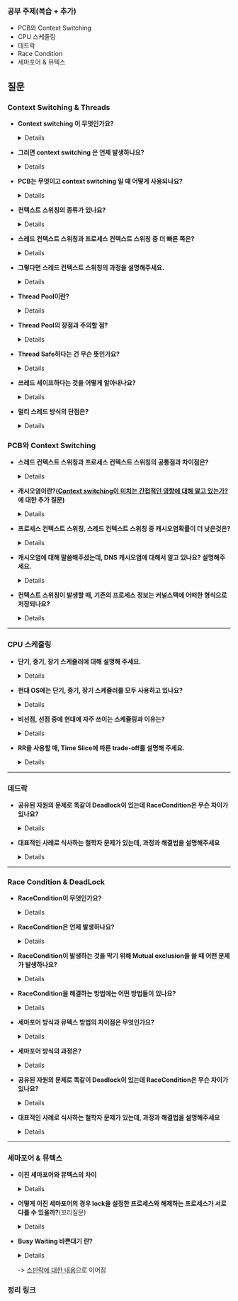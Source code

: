 ### 공부 주제(복습 + 추가)

- PCB와 Context Switching
- CPU 스케줄링
- 데드락
- Race Condition
- 세마포어 & 뮤텍스


## 질문
### Context Switching & Threads

- **Context switching 이 무엇인가요?**
  <details>
    CPU가 이전의 프로세스 상태를 PCB에 보관하고, 또 다른 프로세스의 정보를 PCB에 읽어 레지스터에 적재하는 과정<br>
  </details>
    
- **그러면 context switching 은 언제 발생하나요?**
  <details>
    주어진 time slice를 다 사용했거나, IO 작업을 해야하거나, 다른 리소스를 기다려야 하거나<br>
  </details>

- **PCB는 무엇이고 context switching 일 때 어떻게 사용되나요?**
  <details>
    프로세스 메타데이터들을 저장해 놓는 곳, 한 PCB 안에는 한 프로세스의 정보가 담김. Linked list 방식으로 관리<br>
  </details>
    
- **컨텍스트 스위칭의 종류가 있나요?**
  <details>
    스레드 컨텍스트 스위칭, 프로세스 컨텍스트 스위칭<br>
  </details>

- **스레드 컨텍스트 스위칭과 프로세스 컨텍스트 스위칭 중 더 빠른 쪽은?**
  <details>
    프로세스는 하나 이상의 쓰레드를 포함한다. 이 쓰레드들은 고유한 Stack영역의 메모리와 고유한 registers를 할당 받으며 Heap영역의 메모리에서 선언된 데이터는 서로 공유한다.<br>
    동일한 프로세스 속에서 thread context switching이 발생할 경우 processor는 stack영역의 주소와 registers 주소를 포함한 thread의 context 정보만을 변경하면 된다.<br>
    하지만 process context switching이 발생할 경우 processor는 thread의 context뿐만 아니라 process의 context까지 모두 변경해야 한다.<br>
  </details>
    
- **그렇다면 스레드 컨텍스트 스위칭의 과정을 설명해주세요.**
  <details>
    1. 현재 실행 중인 스레드의 상태를 저장합니다.<br>
    - CPU 레지스터의 값(CPU 레지스터에 저장된 프로세스의 상태 값, PC(Program Counter), SP(Stack Pointer), 레지스터 값 등)을 저장합니다.<br>
    - 현재 스레드의 스택과 힙 등의 메모리 공간에서 필요한 상태 정보를 저장합니다.<br>
    2. 스케줄러가 선택한 다음 실행할 스레드의 상태를 복원합니다.<br>
        - 선택된 스레드의 CPU 레지스터 값과 메모리 공간에서 필요한 상태 정보를 복원합니다.<br>
        - 복원된 상태를 기반으로 CPU는 다음 스레드를 실행합니다.<br>
    3. 스케줄러는 선택된 스레드가 이전에 실행되지 않았던 스레드인 경우, 스레드의 초기화 작업을 수행합니다.<br>
        - 초기화 작업에는 스레드 스택의 설정, 스레드 상태의 변경, 스레드 우선순위 설정 등이 포함될 수 있습니다.<br>
    4. 다음 스레드가 실행되면, CPU는 이전 스레드의 상태를 복원할 때 저장했던 정보를 사용하여 이전 스레드에서 실행을 계속합니다.<br>
    TCB 언급 여부
    <br>
  </details>

- **Thread Pool이란?**
  <details>
    보통의 경우 쓰레드를 생성하고 종료하는 작업은 비용이 크므로, 쓰레드 풀은 미리 쓰레드를 생성해 두고 요청이 발생하면 해당 작업을 수행할 쓰레드를 할당합니다. 쓰레드 풀에서 생성된 쓰레드는 일정 시간이       지나면 종료되지 않고 대기 상태로 남아 있습니다.
    <br>
  </details>
    
- **Thread Pool의 장점과 주의할 점?**
  <details>
    <장점><br>
    1. 쓰레드 생성/종료 비용이 줄어듭니다.<br>
    2. 쓰레드 생성과 동시에 쓰레드가 수행되지 않고 대기 상태로 남아 있으므로, 쓰레드 생성과 수행의 비율이 균형적으로 유지됩니다.<br>
    3. 쓰레드의 생성과 수행을 분리할 수 있으므로, 쓰레드 생성 시간에 구애받지 않고 작업을 수행할 수 있습니다.<br>
    4. 동시에 처리 가능한 쓰레드의 개수를 제한함으로써 과도한 자원 소비를 방지할 수 있습니다.<br>
    5. 쓰레드 풀 내의 쓰레드는 동일한 작업을 수행하기 때문에 실행 시간이 일정해집니다.<br>
    <주의점><br>
    1. 쓰레드의 개수를 적절히 설정해야 합니다. 쓰레드의 개수가 너무 적으면 작업 처리 속도가 늦어질 수 있고, 너무 많으면 오히려 성능이 저하될 수 있습니다.<br>
    2. 너무 많은 쓰레드를 생성하면 컨텍스트 스위칭 오버헤드가 발생할 수 있습니다.<br>
    3. 작업 처리 시간이 긴 경우, 쓰레드 풀 내의 쓰레드들이 모두 일시적으로 사용 중일 수 있어 다른 작업 처리가 지연될 수 있습니다.<br>
    <br>
  </details>

- **Thread Safe하다는 건 무슨 뜻인가요?**
  <details>
    멀티 스레드 프로그래밍에서 일반적으로 어떤 함수나 변수, 혹은 객체가 여러 스레드로부터 동시에 접근이 이루어져도 프로그램의 실행에 문제가 없음을 뜻한다.
    <br>
  </details>
    
- **쓰레드 세이프하다는 것을 어떻게 알아내나요?**
  <details>
    1. 전역 변수나 힙, 파일과 같이 여러 스레드가 동시에 접근할 수 있는 자원을 사용하는가?<br>
    2. 핸들과 포인터를 통한 데이터의 간접 접근이 가능한가?<br>
    3. 부수 효과를 가져오는 코드가 있는가?<br><br>
    - Mutual Exclusion (상호 배제)<br>
    - Atomic Operation (원자 연산)<br>
    - Thread-Local Storage (쓰레드 지역 저장소)<br>
    - Re-Entrancy (재진입성)<br>
    <br>
  </details>

- **멀티 스레드 방식의 단점은?**
  <details>
    - 동기화 문제 - 공유자원에 대한 동기화 처리<br>
    - 오버헤드 - 여러개의 스레드를 생성하고 관리하기 위한 추가적인 오버헤드 발생 (컨택스트 스위칭)<br>
    - Race condition 발생 가능성<br>
    - 디버깅과 테스팅의 어려움<br>
    <br>
  </details>

### PCB와 Context Switching

- **스레드 컨텍스트 스위칭과 프로세스 컨텍스트 스위칭의 공통점과 차이점은?**

  <details>
  공통점<br>
  - 커널 모드에서 실행<br>
  - CPU의 레지스터 상태를 교체<br>
  <br>
  차이점<br>
  - 프로세스 컨텍스트 스위칭은 가상(virtual) 메모리 주소 관련 처리를 추가로 수행<br>
  - MMU(메모리 메니지먼트 유닛)도 새로운 프로세스의 주소체계를 바라볼수 있도록 수정<br>
  - TLB라고 불리는 가상 메모리의 주소와 실제 물리적인 메모리의 주소에 맵핑 정보를 들고 있는 캐시역할을 하는 TLB도 비워줘야한다.<br></details>

- **캐시오염이란?([Context switching이 미치는 간접적인 영향에 대해 알고 있는가?](/4주차.md)에 대한 추가 질문)** 

  <details>
  컴퓨터 시스템에서 캐시 메모리에 잘못된 데이터가 저장되어 있는 상태로 컨텍스트 스위칭이 일어난 직후 캐시를 조회할 경우 이전 프로세스or스레드 관련 캐시가 저장되어 있기 때문이다.
  즉 컨텍스트 스위칭이란 스레드나 프로세스가 바뀌는 것이기에 캐시에 저장되어 있는 프로세스나 스레드의 정보와 일치하지 않을 경우가 많아진다.
  </details>

- **프로세스 컨텍스트 스위칭, 스레드 컨텍스트 스위칭 중 캐시오염확률이 더 낮은것은?**

  <details>
  스레드컨텍스트 스위칭.<br> 스레드 컨텍스트 스위칭은 같은 프로세스에서만 발생하고 공유데이터가 없는 독립적인 프로세스보다 데이터 교환 빈도가 적다. <br>
  그러나, 스레드 컨텍스트 스위칭에서도 스레드 간에 공유되는 데이터를 접근하는 패턴이 다르면 캐시오염이 일어난다. 
  </details>

- **캐시오염에 대해 말씀해주셨는데, DNS 캐시오염에 대해서 알고 있나요? 설명해주세요.**

  <details>
  도메인 네임 서버(DNS)의 Resolver 캐시에 변조된 주소를 주입하여 사용자가 웹페이지 접속 시 공격자가 의도한 페이지로 접속을 유도하는 주소 변조 공격 
  <br><br>
  이것을 막기 위한 방법은?<br>
  DNS서버 캐시 크기 조정, DNS 서버 업데이트, 캐시 덤프 제한 등
  </details>

- **컨텍스트 스위칭이 발생할 때, 기존의 프로세스 정보는 커널스택에 어떠한 형식으로 저장되나요?**

  <details>
  PCB정보가 커널스택에 저장된다.
  (해당 질문 레퍼지토리분 작성자분이 말씀하시길 그냥 PCB정보가 저장되는 걸 알라는 질문이셨다고 하십니다)
  </details>

------

### CPU 스케줄링

- **단기, 중기, 장기 스케쥴러에 대해 설명해 주세요.**

  <details>
  단기 스케쥴러는 어떤 프로세스를 실행시킬지, <br>
  중기 스케쥴러는 메모리 공간이 부족한 경우 어떤 프로세스를 Swap Out(프로세스를 내리는 것) 할건지, <br>
      장기 스케쥴러는 어떤 프로세스를 Ready Queue에 보낼지 결정한다.<br></details>

- **현대 OS에는 단기, 중기, 장기 스케쥴러를 모두 사용하고 있나요?**

  <details>
  아니요 현재는 단기 스케쥴러만 사용하고 있으며, 중기와 장기는 가상메모리로 인해 없어진 상태입니다. <br>
  왜?) 가상메모리로 인해 Ready Queue에 올라갈 프로세스의 수를 조절하지 않아도 되기 때문에
  </details>

- **비선점, 선점 중에 현대에 자주 쓰이는 스케쥴링과 이유는?**

  <details>
  선점스케쥴링. 특히, 대규모 시스템에서는 다양한 프로세스 및 스레드가 동시에 실행되는 경우가 많기 때문에, 선점 스케쥴링 방식이 필요합니다. <br>
  또한, 실시간 시스템에서는 정확한 타이밍이 중요하므로, 선점 스케쥴링이 필요합니다. <br>
  선점 스케쥴링은 CPU를 강제로 빼앗아 사용할 수 있기 때문에, 비선점 스케쥴링에 비해 오버헤드가 적습니다.<br>
  </details>

- **RR을 사용할 때, Time Slice에 따른 trade-off를 설명해 주세요.**

  <details>
  time quantum 이 너무 짧으면 Context Switching이 자주 발생해 Overhead가 증가한다.<br>
  time quantum 이 너무 길면 response time 이 길어진다.
  </details>

  

------

### 데드락


- **공유된 자원의 문제로 똑같이 Deadlock이 있는데 RaceCondition은 무슨 차이가 있나요?**
          
  <details>
  Deadlock의 경우는 자원을 선점한 상태에서 서로의 자원을 얻기 위해 무한 대기상태에 빠져있는 것이지만, <br>
  RaceCondition의 경우 공유된 자원때문에 생긴 문제이지만 공유 자원을 사용함으로서 생긴 문제이다. <br>
  </details>

- **대표적인 사례로 식사하는 철학자 문제가 있는데, 과정과 해결법을 설명해주세요**
      <details>
        <과정><br>
        1. 일정 시간 생각을 한다.<br>
        2. 왼쪽 포크가 사용 가능해질 때까지 대기한다. 만약 사용 가능하다면 집어든다.<br>
        3. 오른쪽 포크가 사용 가능해질 때까지 대기한다. 만약 사용 가능하다면 집어든다.<br>
        4. 양쪽의 포크를 잡으면 일정 시간만큼 식사를 한다.<br>
        5. 오른쪽 포크를 내려놓는다.<br>
        6. 왼쪽 포크를 내려놓는다.<br>
        7. 다시 1번으로 돌아간다.<br>
        <해결법><br>
        1. 홀수 짝수를 매겨서 홀수면 왼쪽부터, 짝수면 오른쪽부터 포크를 잡는다.<br>
        2. 타임아웃 설정<br>
        3. 철학자 상태 구분<br>
      </details>

------

### Race Condition & DeadLock

- **RaceCondition이 무엇인가요?**
  <details>두 개 이상의 프로세스가 공통 자원을 병렬적으로 읽거나 쓰는 동작을 할 때, 공용 데이터에 대한 접근 순서에 따라 결과값이 달라지는 상황<br></details>
- **RaceCondition은 언제 발생하나요?**

  <details>
    1. 커널 작업을 수행하는 중 인터럽트 발생<br>
    2. 프로세스가 시스템 콜을 하여 커널모드로 진입 할 때 컨텍스트 스위칭이 발생할 때<br>
    3. 멀티 프로세서 환경에서 공유 메모리 내의 커널 데이터에 접근 할 때<br></details>
- **RaceCondition이 발생하는 것을 막기 위해 Mutual exclusion을 쓸 때 어떤 문제가 발생하나요?**

  <details>
  1. **Mutual exclusion**<br>
    두개 이상의 프로세스가 공유자원에 동시에 접근하는 것을 막는 것.<br>
  2. Mutual Exclusion으로 인한 DeadLock 발생.<br>
  3. Starvation 발생.<br>
  </details>


- **RaceCondition을 해결하는 방법에는 어떤 방법들이 있나요?**
  <details>
  - Mutex<br>
  - Semaphor<br>
  </details>
- **세마포어 방식과 뮤텍스 방법의 차이점은 무엇인가요?**
  <details>뮤텍스(Mutex)는 상호 배제 기법 중 하나로, 공유 자원에 대한 동시 접근을 방지하기 위해 사용됩니다. 뮤텍스는 한 번에 하나의 스레드만이 공유 자원에 접근할 수 있도록 잠금(lock)을 걸어서 사용합니다. 뮤텍스를 소유하고 있는 스레드만이 뮤텍스를 해제할 수 있습니다. 뮤텍스는 잠금을 얻을 수 없는 스레드가 대기할 수 있도록 효율적으로 구현되어 있습니다.<br><br>
  세마포어(Semaphore)는 카운팅 세마포어와 이진 세마포어 두 가지 종류가 있습니다. 카운팅 세마포어는 지정된 값 이상의 스레드가 접근할 수 없도록 제한하는 방식입니다. 이진 세마포어는 뮤텍스와 비슷한 역할을 하지만, 뮤텍스가 상호 배제 기법에 중점을 두는 반면 세마포어는 자원의 개수를 나타내는 카운터를 가지고, 그 카운터 값이 0인 경우 스레드를 대기시키는 방식입니다.<br>
</details>

- **세마포어 방식의 과정은?**
  <details>
  1. 세마포어 초기화: 공유 자원을 사용하기 전에 세마포어 값을 초기화합니다.<br>
  2. 세마포어 값 확인: 공유 자원에 접근하려는 프로세스나 쓰레드는 세마포어 값을 확인합니다.<br>
  3. 세마포어 값 감소: 공유 자원에 접근하는 프로세스나 쓰레드는 세마포어 값을 1 감소시킵니다.<br>
  4. 공유 자원 접근: 세마포어 값이 0인 경우, 공유 자원에 접근할 수 있습니다. 이때, 다른 프로세스나 쓰레드가 이미 공유 자원을 점유하고 있다면, 세마포어 값이 0이 될 때까지 대기합니다.<br>
  5. 공유 자원 사용 완료: 공유 자원 사용이 끝난 후, 세마포어 값을 1 증가시킵니다.<br>
  6. 세마포어 값 반환: 공유 자원 사용이 끝난 후, 세마포어 값을 반환합니다<br>
  <br>
  </details>
  
- **공유된 자원의 문제로 똑같이 Deadlock이 있는데 RaceCondition은 무슨 차이가 있나요?**
  <details>자원을 할당 받고 성공적으로 프로세스를 실행시켰는가<br></details>
  
- **대표적인 사례로 식사하는 철학자 문제가 있는데, 과정과 해결법을 설명해주세요**
  <details>
  <과정><br>
  1. 일정 시간 생각을 한다.<br>
  2. 왼쪽 포크가 사용 가능해질 때까지 대기한다. 만약 사용 가능하다면 집어든다.<br>
  3. 오른쪽 포크가 사용 가능해질 때까지 대기한다. 만약 사용 가능하다면 집어든다.<br>
  4. 양쪽의 포크를 잡으면 일정 시간만큼 식사를 한다.<br>
  5. 오른쪽 포크를 내려놓는다.<br>
  6. 왼쪽 포크를 내려놓는다.<br>
  7. 다시 1번으로 돌아간다.<br>
  <해결법><br>
  1. 홀수 짝수를 매겨서 홀수면 왼쪽부터, 짝수면 오른쪽부터 포크를 잡는다.<br>
  2. 타임아웃 설정<br>
  3. 철학자 상태 구분<br>
  <br>
  </details>
    
    


------

### 세마포어 & 뮤텍스


- **이진 세마포어와 뮤텍스의 차이**

  <details>
  뮤텍스와 이진 세마포어의 핵심 차이는 뮤텍스의 경우 lock을 설정한(값을 0으로 설정한) 프로세스만이 lock을 해제할 수 있다. <br>
  반면, 이진 세마포어의 경우 lock을 설정한 프로세스와 해제하는 프로세스가 서로 다를 수 있다.
  <br>
  따라서, 뮤텍스는 상호 배제 기능만을 제공하며, 이진 세마포어는 상호 배제 외에도 프로세스 간의 통신 기능을 제공하기 때문에, <br>
  상황에 따라 둘 중 적절한 동기화 메커니즘을 선택하여 사용해야 합니다.<br></details>

- **어떻게 이진 세마포어의 경우 lock을 설정한 프로세스와 해제하는 프로세스가 서로 다를 수 있을까?**(꼬리질문)

  <details>
  이진 세마포어의 경우, 값이 0인 경우 해당 자원에 대한 락이 설정되어 있는 상태이고, 값이 1인 경우 자원에 대한 락이 해제된 상태입니다. <br>
  따라서 락을 설정하고 해제하는 것은 단순히 값의 증감으로 이루어집니다.<br>
  이진 세마포어는 뮤텍스와 달리 lock과 unlock이라는 명령어가 없으며, wait()과 signal() 함수를 사용합니다. <br>
  wait() 함수는 세마포어 값을 감소시켜 자원에 대한 락을 설정하는데, 이때 값이 0이 되면 해당 프로세스는 블로킹되어 대기합니다. <br>
  signal() 함수는 세마포어 값을 증가시켜 자원에 대한 락을 해제하는데, 이때 값이 1이 되면 대기하고 있던 프로세스 중 하나를 깨웁니다.<br>
  따라서, 이진 세마포어에서 lock을 설정한 프로세스는 wait() 함수를 호출하여 락을 설정하고, lock을 해제하는 프로세스는 signal() 함수를 호출하여 락을 해제합니다. 이러한 방식으로 락을 설정하고 해제하는 프로세스가 서로 다를 수 있습니다.<br>
  </details>

- **Busy Waiting 바쁜대기 란?**

  <details>
      OS에서는 원하는 자원을 얻기 위해 기다리는 것이 아니라 권한을 얻을 때까지 확인하는 것을 의미한다. <br>
  기다리는 쓰레드가 공유 자원을 사용할수 있는지 없는지 계속해서 무한 루프를 돌면서 조건문을 체크하는 방식<br>
  </details>

  -> [스핀락에 대한 내용](/6주차.md)으로 이어짐

### 정리 링크
